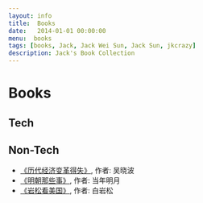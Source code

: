 ```yaml
---
layout: info
title:  Books
date:   2014-01-01 00:00:00
menu:  books
tags: [books, Jack, Jack Wei Sun, Jack Sun, jkcrazy]
description: Jack's Book Collection
---
```


Books
=====

## Tech ##

## Non-Tech ##
* [《历代经济变革得失》](http://book.douban.com/subject/24851460/), 作者: 吴晓波
* [《明朝那些事》](http://book.douban.com/subject/7163250/), 作者: 当年明月
* [《岩松看美国》](http://book.douban.com/subject/4031687/), 作者: 白岩松 

